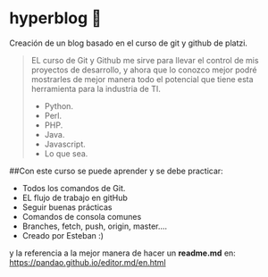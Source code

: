 # hyperblog 💙
Creación de un blog basado en el curso de git y github de platzi.
> EL curso de Git y Github me sirve para llevar el control de mis proyectos de desarrollo, y ahora que lo conozco mejor podré mostrarles de mejor manera todo el potencial que tiene esta herramienta para la industria de TI.
> - Python.
> - Perl.
> - PHP.
> - Java.
> - Javascript.
> - Lo que sea.

##Con este curso se puede aprender y se debe practicar:
* Todos los comandos de Git.
* EL flujo de trabajo en gitHub
* Seguir buenas prácticas
* Comandos de consola comunes
* Branches, fetch, push, origin, master....
* Creado por Esteban :)

y la referencia a la mejor manera de hacer un **readme.md** en: https://pandao.github.io/editor.md/en.html
